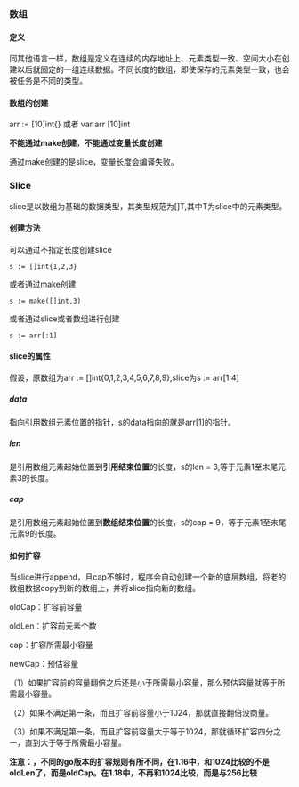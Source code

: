 ### 数组

#### 定义

同其他语言一样，数组是定义在连续的内存地址上、元素类型一致、空间大小在创建以后就固定的一组连续数据。不同长度的数组，即使保存的元素类型一致，也会被任务是不同的类型。

#### 数组的创建

arr := [10]int{} 或者 var arr [10]int 

**不能通过make创建**，**不能通过变量长度创建**

通过make创建的是slice，变量长度会编译失败。



### Slice

slice是以数组为基础的数据类型，其类型规范为[]T,其中T为slice中的元素类型。

#### 创建方法

可以通过不指定长度创建slice

`s := []int{1,2,3}`

或者通过make创建

`s := make([]int,3)`

或者通过slice或者数组进行创建

`s := arr[:1]`



#### slice的属性

假设，原数组为arr := []int{0,1,2,3,4,5,6,7,8,9},slice为s := arr[1:4]

##### data

指向引用数组元素位置的指针，s的data指向的就是arr[1]的指针。

##### len

是引用数组元素起始位置到**引用结束位置**的长度，s的len = 3,等于元素1至末尾元素3的长度。

##### cap

是引用数组元素起始位置到**数组结束位置**的长度，s的cap = 9，等于元素1至末尾元素9的长度。



#### 如何扩容

当slice进行append，且cap不够时，程序会自动创建一个新的底层数组，将老的数组数据copy到新的数组上，并将slice指向新的数组。

oldCap：扩容前容量

oldLen：扩容前元素个数

cap：扩容所需最小容量

newCap：预估容量

（1）如果扩容前的容量翻倍之后还是小于所需最小容量，那么预估容量就等于所需最小容量。

（2）如果不满足第一条，而且扩容前容量小于1024，那就直接翻倍没商量。

（3）如果不满足第一条，而且扩容前容量大于等于1024，那就循环扩容四分之一，直到大于等于所需最小容量。

**注意：，不同的go版本的扩容规则有所不同，在1.16中，和1024比较的不是oldLen了，而是oldCap。在1.18中，不再和1024比较，而是与256比较**